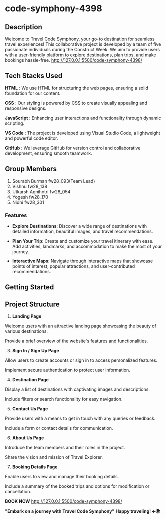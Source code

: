 # code-symphony-4398

## Description
Welcome to Travel Code Symphony, your go-to destination for seamless travel experiences! This collaborative project is developed by a team of five passionate individuals during the Construct Week. We aim to provide users with a user-friendly platform to explore destinations, plan trips, and make bookings hassle-free.
http://127.0.0.1:5500/code-symphony-4398/

## Tech Stacks Used
**HTML** : We use HTML for structuring the web pages, ensuring a solid foundation for our content.

**CSS** : Our styling is powered by CSS to create visually appealing and responsive designs.

**JavaScript** : Enhancing user interactions and functionality through dynamic scripting.

**VS Code** : The project is developed using Visual Studio Code, a lightweight and powerful code editor.

**GitHub** : We leverage GitHub for version control and collaborative development, ensuring smooth teamwork.

## Group Members
1. Sourabh Burman fw28_093(Team Lead)
2. Vishnu fw28_138
3. Utkarsh Agnihotri fw28_054
4. Yogesh fw28_170
5. Nidhi fw28_301

### Features
- **Explore Destinations**: Discover a wide range of destinations with detailed information, beautiful images, and travel recommendations.
  
- **Plan Your Trip**: Create and customize your travel itinerary with ease. Add activities, landmarks, and accommodation to make the most of your journey.

- **Interactive Maps**: Navigate through interactive maps that showcase points of interest, popular attractions, and user-contributed recommendations.

## Getting Started

## Project Structure
1. **Landing Page**
   
 Welcome users with an attractive landing page showcasing the beauty of various destinations.

 Provide a brief overview of the website's features and functionalities.
 
3. **Sign In / Sign Up Page**

 Allow users to create accounts or sign in to access personalized features.
 
 Implement secure authentication to protect user information.
 
4. **Destination Page**

 Display a list of destinations with captivating images and descriptions.
 
 Include filters or search functionality for easy navigation.
 
5. **Contact Us Page**

 Provide users with a means to get in touch with any queries or feedback.
 
 Include a form or contact details for communication.
 
6. **About Us Page**

 Introduce the team members and their roles in the project.
 
 Share the vision and mission of Travel Explorer.
 
7. **Booking Details Page**

 Enable users to view and manage their booking details.
 
 Include a summary of the booked trips and options for modification or cancellation.

**BOOK NOW**
http://127.0.0.1:5500/code-symphony-4398/

**"Embark on a journey with Travel Code Symphony"**
**Happy traveling! ✈️🌍**
